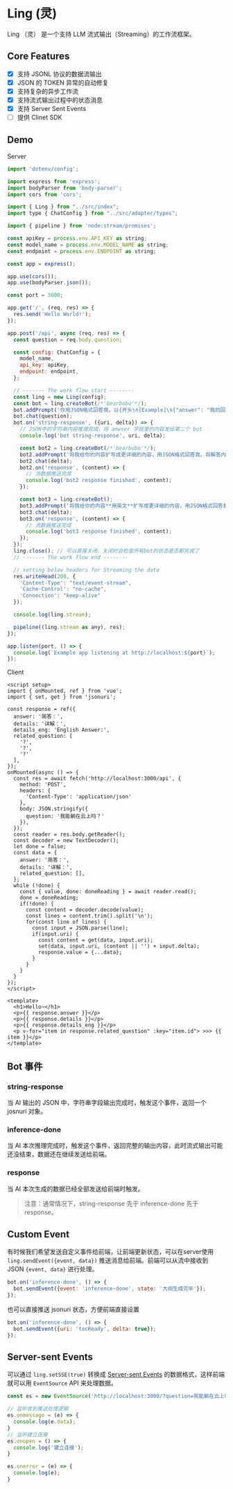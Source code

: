 # Ling (灵)

Ling （灵） 是一个支持 LLM 流式输出（Streaming）的工作流框架。

## Core Features

- [x] 支持 JSONL 协议的数据流输出
- [x] JSON 的 TOKEN 异常的自动修复
- [x] 支持复杂的异步工作流
- [x] 支持流式输出过程中的状态消息
- [x] 支持 Server Sent Events
- [ ] 提供 Clinet SDK

## Demo

Server 

```js
import 'dotenv/config';

import express from 'express';
import bodyParser from 'body-parser';
import cors from 'cors';

import { Ling } from "../src/index";
import type { ChatConfig } from "../src/adapter/types";

import { pipeline } from 'node:stream/promises';

const apiKey = process.env.API_KEY as string;
const model_name = process.env.MODEL_NAME as string;
const endpoint = process.env.ENDPOINT as string;

const app = express();

app.use(cors());
app.use(bodyParser.json());

const port = 3000;

app.get('/', (req, res) => {
  res.send('Hello World!');
});

app.post('/api', async (req, res) => {
  const question = req.body.question;

  const config: ChatConfig = {
    model_name,
    api_key: apiKey,
    endpoint: endpoint,
  };

  // ------- The work flow start --------
  const ling = new Ling(config);
  const bot = ling.createBot(/*'bearbobo'*/);
  bot.addPrompt('你用JSON格式回答我，以{开头\n[Example]\n{"answer": "我的回答"}');
  bot.chat(question);
  bot.on('string-response', ({uri, delta}) => {
    // JSON中的字符串内容推理完成，将 anwser 字段里的内容发给第二个 bot
    console.log('bot string-response', uri, delta);

    const bot2 = ling.createBot(/*'bearbobo'*/);
    bot2.addPrompt('将我给你的内容扩写成更详细的内容，用JSON格式回答我，将解答内容的详细文字放在\'details\'字段里，将2-3条相关的其他知识点放在\'related_question\'字段里。\n[Example]\n{"details": "我的详细回答", "related_question": ["相关知识内容",...]}');
    bot2.chat(delta);
    bot2.on('response', (content) => {
      // 流数据推送完成
      console.log('bot2 response finished', content);
    });

    const bot3 = ling.createBot();
    bot3.addPrompt('将我给你的内容**用英文**扩写成更详细的内容，用JSON格式回答我，将解答内容的详细英文放在\'details_eng\'字段里。\n[Example]\n{"details_eng": "my answer..."}');
    bot3.chat(delta);
    bot3.on('response', (content) => {
      // 流数据推送完成
      console.log('bot3 response finished', content);
    });
  });
  ling.close(); // 可以直接关闭，关闭时会检查所有bot的状态是否都完成了
  // ------- The work flow end --------

  // setting below headers for Streaming the data
  res.writeHead(200, {
    'Content-Type': "text/event-stream",
    'Cache-Control': "no-cache",
    'Connection': "keep-alive"
  });

  console.log(ling.stream);

  pipeline((ling.stream as any), res);
});

app.listen(port, () => {
  console.log(`Example app listening at http://localhost:${port}`);
});
```

Client

```vue
<script setup>
import { onMounted, ref } from 'vue';
import { set, get } from 'jsonuri';

const response = ref({
  answer: '简答：',
  details: '详解：',
  details_eng: 'English Answer:',
  related_question: [
    '?',
    '?',
    '?'
  ],
});
onMounted(async () => {
  const res = await fetch('http://localhost:3000/api', {
    method: 'POST',
    headers: {
      'Content-Type': 'application/json'
    },
    body: JSON.stringify({
      question: '我能躺在云上吗？'
    }),
  });
  const reader = res.body.getReader();
  const decoder = new TextDecoder();
  let done = false;
  const data = {
    answer: '简答：',
    details: '详解：',
    related_question: [],
  };
  while (!done) {
    const { value, done: doneReading } = await reader.read();
    done = doneReading;
    if(!done) {
      const content = decoder.decode(value);
      const lines = content.trim().split('\n');
      for(const line of lines) {
        const input = JSON.parse(line);
        if(input.uri) {
          const content = get(data, input.uri);
          set(data, input.uri, (content || '') + input.delta);
          response.value = {...data};
        }
      }
    }
  }
});
</script>

<template>
  <h1>Hello~</h1>
  <p>{{ response.answer }}</p>
  <p>{{ response.details }}</p>
  <p>{{ response.details_eng }}</p>
  <p v-for="item in response.related_question" :key="item.id"> >>> {{ item }}</p>
</template>
```

## Bot 事件

### string-response

当 AI 输出的 JSON 中，字符串字段输出完成时，触发这个事件，返回一个 josnuri 对象。

### inference-done

当 AI 本次推理完成时，触发这个事件，返回完整的输出内容，此时流式输出可能还没结束，数据还在继续发送给前端。

### response

当 AI 本次生成的数据已经全部发送给前端时触发。

> 注意：通常情况下，string-response 先于 inference-done 先于 response。

## Custom Event

有时候我们希望发送自定义事件给前端，让前端更新状态，可以在server使用 `ling.sendEvent({event, data})` 推送消息给前端。前端可以从流中接收到 JSON `{event, data}` 进行处理。

```js
bot.on('inference-done', () => {
  bot.sendEvent({event: 'inference-done', state: '大纲生成完毕'});
});
```

也可以直接推送 jsonuri 状态，方便前端直接设置

```js
bot.on('inference-done', () => {
  bot.sendEvent({uri: 'tocReady', delta: true});
});
```

## Server-sent Events

可以通过 `ling.setSSE(true)` 转换成 [Server-sent Events](https://developer.mozilla.org/en-US/docs/Web/API/Server-sent_events/Using_server-sent_events) 的数据格式，这样前端就可以用 `EventSource` API 来处理数据。

```js
const es = new EventSource('http://localhost:3000/?question=我能躺在云上吗？');

// 监听收到推送处理逻辑
es.onmessage = (e) => {
  console.log(e.data);
}
// 监听建立连接
es.onopen = () => {
  console.log('建立连接');
}

es.onerror = (e) => {
  console.log(e);
}
```
